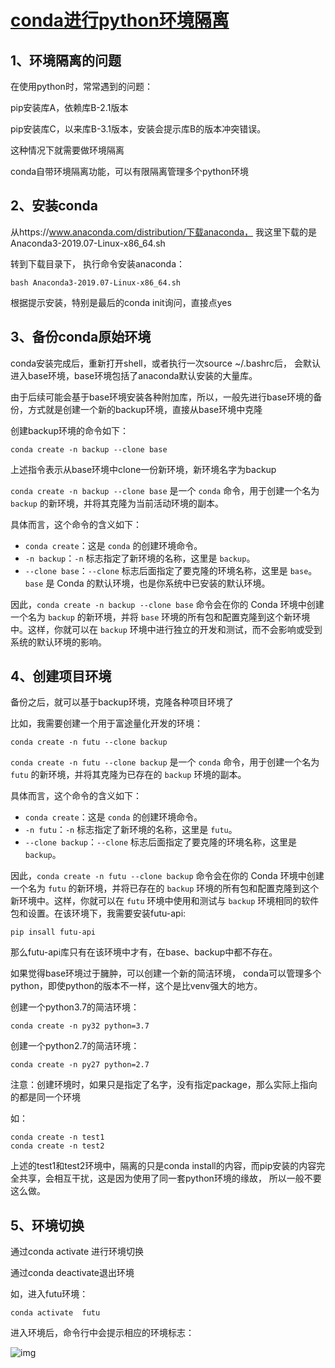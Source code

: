 # [conda进行python环境隔离](https://www.cnblogs.com/moodlxs/p/11509692.html)

## 1、环境隔离的问题

在使用python时，常常遇到的问题：

pip安装库A，依赖库B-2.1版本

pip安装库C，以来库B-3.1版本，安装会提示库B的版本冲突错误。

 

这种情况下就需要做环境隔离

conda自带环境隔离功能，可以有限隔离管理多个python环境

 

## 2、安装conda

从https://www.anaconda.com/distribution/下载anaconda， 我这里下载的是Anaconda3-2019.07-Linux-x86_64.sh

转到下载目录下， 执行命令安装anaconda：

```
bash Anaconda3-2019.07-Linux-x86_64.sh
```

根据提示安装，特别是最后的conda init询问，直接点yes

 

## 3、备份conda原始环境

conda安装完成后，重新打开shell，或者执行一次source ~/.bashrc后， 会默认进入base环境，base环境包括了anaconda默认安装的大量库。

由于后续可能会基于base环境安装各种附加库，所以，一般先进行base环境的备份，方式就是创建一个新的backup环境，直接从base环境中克隆

创建backup环境的命令如下：

```
conda create -n backup --clone base
```

上述指令表示从base环境中clone一份新环境，新环境名字为backup

`conda create -n backup --clone base` 是一个 `conda` 命令，用于创建一个名为 `backup` 的新环境，并将其克隆为当前活动环境的副本。

具体而言，这个命令的含义如下：

- `conda create`：这是 `conda` 的创建环境命令。
- `-n backup`：`-n` 标志指定了新环境的名称，这里是 `backup`。
- `--clone base`：`--clone` 标志后面指定了要克隆的环境名称，这里是 `base`。`base` 是 Conda 的默认环境，也是你系统中已安装的默认环境。

因此，`conda create -n backup --clone base` 命令会在你的 Conda 环境中创建一个名为 `backup` 的新环境，并将 `base` 环境的所有包和配置克隆到这个新环境中。这样，你就可以在 `backup` 环境中进行独立的开发和测试，而不会影响或受到系统的默认环境的影响。 

## 4、创建项目环境

备份之后，就可以基于backup环境，克隆各种项目环境了

比如，我需要创建一个用于富途量化开发的环境：

```conda create -n futu --clone backup 是一个 conda 命令，用于创建一个名为 futu 的新环境，并将其克隆为已存在的 backup 环境的副本。
conda create -n futu --clone backup
```

`conda create -n futu --clone backup` 是一个 `conda` 命令，用于创建一个名为 `futu` 的新环境，并将其克隆为已存在的 `backup` 环境的副本。

具体而言，这个命令的含义如下：

- `conda create`：这是 `conda` 的创建环境命令。
- `-n futu`：`-n` 标志指定了新环境的名称，这里是 `futu`。
- `--clone backup`：`--clone` 标志后面指定了要克隆的环境名称，这里是 `backup`。

因此，`conda create -n futu --clone backup` 命令会在你的 Conda 环境中创建一个名为 `futu` 的新环境，并将已存在的 `backup` 环境的所有包和配置克隆到这个新环境中。这样，你就可以在 `futu` 环境中使用和测试与 `backup` 环境相同的软件包和设置。在该环境下，我需要安装futu-api:

```
pip insall futu-api
```

那么futu-api库只有在该环境中才有，在base、backup中都不存在。

 

如果觉得base环境过于臃肿，可以创建一个新的简洁环境， conda可以管理多个python，即使python的版本不一样，这个是比venv强大的地方。

创建一个python3.7的简洁环境：

```
conda create -n py32 python=3.7
```

 

创建一个python2.7的简洁环境：

```
conda create -n py27 python=2.7
```

 

注意：创建环境时，如果只是指定了名字，没有指定package，那么实际上指向的都是同一个环境

如：

```
conda create -n test1
conda create -n test2
```

上述的test1和test2环境中，隔离的只是conda install的内容，而pip安装的内容完全共享，会相互干扰，这是因为使用了同一套python环境的缘故， 所以一般不要这么做。

 

## 5、环境切换

通过conda activate <envname>进行环境切换

通过conda deactivate退出环境

 

如，进入futu环境：

```
conda activate  futu
```

进入环境后，命令行中会提示相应的环境标志：

![img](https://img2018.cnblogs.com/blog/361206/201909/361206-20190912003843828-1357513492.png)